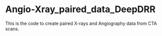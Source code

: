 # Angio-Xray_paired_data_DeepDRR
This is the code to create paired X-rays and Angiography data from CTA scans. 
